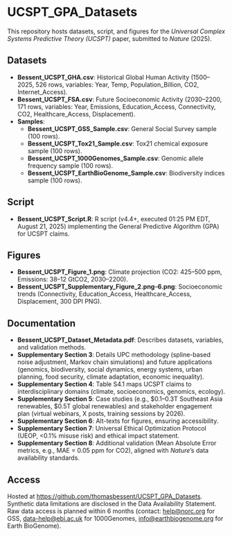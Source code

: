 # UCSPT_GPA_Datasets

This repository hosts datasets, script, and figures for the *Universal Complex Systems Predictive Theory (UCSPT)* paper, submitted to *Nature* (2025).

## Datasets
- **Bessent_UCSPT_GHA.csv**: Historical Global Human Activity (1500–2025, 526 rows, variables: Year, Temp, Population_Billion, CO2, Internet_Access).
- **Bessent_UCSPT_FSA.csv**: Future Socioeconomic Activity (2030–2200, 171 rows, variables: Year, Emissions, Education_Access, Connectivity, CO2, Healthcare_Access, Displacement).
- **Samples**:
  - **Bessent_UCSPT_GSS_Sample.csv**: General Social Survey sample (100 rows).
  - **Bessent_UCSPT_Tox21_Sample.csv**: Tox21 chemical exposure sample (100 rows).
  - **Bessent_UCSPT_1000Genomes_Sample.csv**: Genomic allele frequency sample (100 rows).
  - **Bessent_UCSPT_EarthBioGenome_Sample.csv**: Biodiversity indices sample (100 rows).

## Script
- **Bessent_UCSPT_Script.R**: R script (v4.4+, executed 01:25 PM EDT, August 21, 2025) implementing the General Predictive Algorithm (GPA) for UCSPT claims.

## Figures
- **Bessent_UCSPT_Figure_1.png**: Climate projection (CO2: 425–500 ppm, Emissions: 38–12 GtCO2, 2030–2200).
- **Bessent_UCSPT_Supplementary_Figure_2.png**–**6.png**: Socioeconomic trends (Connectivity, Education_Access, Healthcare_Access, Displacement, 300 DPI PNG).

## Documentation
- **Bessent_UCSPT_Dataset_Metadata.pdf**: Describes datasets, variables, and validation methods.
- **Supplementary Section 3**: Details UPC methodology (spline-based noise adjustment, Markov chain simulations) and future applications (genomics, biodiversity, social dynamics, energy systems, urban planning, food security, climate adaptation, economic inequality).
- **Supplementary Section 4**: Table S4.1 maps UCSPT claims to interdisciplinary domains (climate, socioeconomics, genomics, ecology).
- **Supplementary Section 5**: Case studies (e.g., $0.1–0.3T Southeast Asia renewables, $0.5T global renewables) and stakeholder engagement plan (virtual webinars, X posts, training sessions by 2026).
- **Supplementary Section 6**: Alt-texts for figures, ensuring accessibility.
- **Supplementary Section 7**: Universal Ethical Optimization Protocol (UEOP, <0.1% misuse risk) and ethical impact statement.
- **Supplementary Section 8**: Additional validation (Mean Absolute Error metrics, e.g., MAE = 0.05 ppm for CO2), aligned with *Nature*’s data availability standards.

## Access
Hosted at <https://github.com/thomasbessent/UCSPT_GPA_Datasets>. Synthetic data limitations are disclosed in the Data Availability Statement. Raw data access is planned within 6 months (contact: help@norc.org for GSS, data-help@ebi.ac.uk for 1000Genomes, info@earthbiogenome.org for Earth BioGenome).
